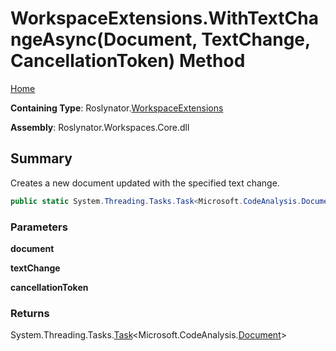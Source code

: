 # WorkspaceExtensions\.WithTextChangeAsync\(Document, TextChange, CancellationToken\) Method

[Home](../../../README.md)

**Containing Type**: Roslynator\.[WorkspaceExtensions](../README.md)

**Assembly**: Roslynator\.Workspaces\.Core\.dll

## Summary

Creates a new document updated with the specified text change\.

```csharp
public static System.Threading.Tasks.Task<Microsoft.CodeAnalysis.Document> WithTextChangeAsync(this Microsoft.CodeAnalysis.Document document, Microsoft.CodeAnalysis.Text.TextChange textChange, System.Threading.CancellationToken cancellationToken = default)
```

### Parameters

**document**

**textChange**

**cancellationToken**

### Returns

System\.Threading\.Tasks\.[Task](https://docs.microsoft.com/en-us/dotnet/api/system.threading.tasks.task-1)\<Microsoft\.CodeAnalysis\.[Document](https://docs.microsoft.com/en-us/dotnet/api/microsoft.codeanalysis.document)>

